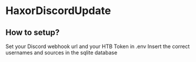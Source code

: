 # HaxorDiscordUpdate

## How to setup?

Set your Discord webhook url and your HTB Token in .env
Insert the correct usernames and sources in the sqlite database